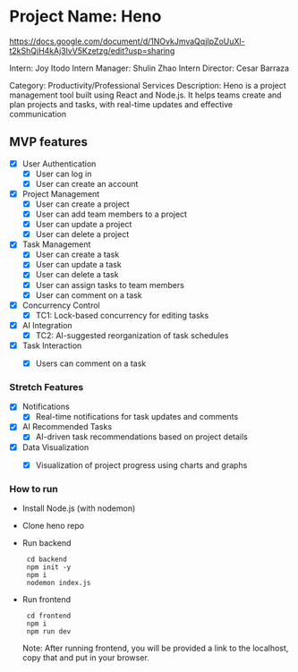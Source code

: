 # Project Name: Heno
https://docs.google.com/document/d/1NOvkJmvaQqjIpZoUuXl-t2kShQjH4kAj3lvV5Kzetzg/edit?usp=sharing

Intern: Joy Itodo
Intern Manager: Shulin Zhao
Intern Director: Cesar Barraza

Category: Productivity/Professional Services
Description: Heno is a project management tool built using React and Node.js. It helps teams create and plan projects and tasks, with real-time updates and effective communication

## MVP features
- [x] User Authentication
  - [x] User can log in
  - [x]  User can create an account

- [x] Project Management
  - [x] User can create a project
  - [x] User can add team members to a project
  - [x] User can update a project
  - [x] User can delete a project

- [x] Task Management
  - [x] User can create a task
  - [x] User can update a task
  - [x] User can delete a task
  - [x] User can assign tasks to team members
  - [x] User can comment on a task

- [x] Concurrency Control
  - [x] TC1: Lock-based concurrency for editing tasks

- [x] AI Integration
  - [x] TC2: AI-suggested reorganization of task schedules

- [x] Task Interaction
  - [x] Users can comment on a task


### Stretch Features
- [x] Notifications
  - [x] Real-time notifications for task updates and comments

- [x] AI Recommended Tasks
   - [x] AI-driven task recommendations based on project details

- [x] Data Visualization
  - [x] Visualization of project progress using charts and graphs


### How to run
- Install Node.js (with nodemon)
- Clone heno repo

- Run backend
  ```
   cd backend
   npm init -y
   npm i
   nodemon index.js
  ```

- Run frontend
   ```
    cd frontend
    npm i
    npm run dev
   ```
   Note: After running frontend, you will be provided a link to the localhost, copy that and put in your browser.
